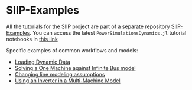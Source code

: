 # SIIP-Examples

All the tutorials for the SIIP project are part of a separate repository
[SIIP-Examples](https://github.com/NREL-SIIP/SIIPExamples.jl). You can access the latest
`PowerSimulationsDynamics.jl` tutorial notebooks in
[this link](https://github.com/NREL-SIIP/SIIPExamples.jl/blob/master/notebook/4_PowerSimulationsDynamics_examples)

Specific examples of common workflows and models:

- [Loading Dynamic Data](https://github.com/NREL-SIIP/SIIPExamples.jl/blob/master/notebook/2_PowerSystems_examples/loading_dynamic_systems_data.ipynb)
- [Solving a One Machine against Infinite Bus model](https://github.com/NREL-SIIP/SIIPExamples.jl/blob/master/notebook/4_PowerSimulationsDynamics_examples/01_omib.ipynb)
- [Changing line modeling assumptions](https://github.com/NREL-SIIP/SIIPExamples.jl/blob/master/notebook/4_PowerSimulationsDynamics_examples/02_line_dynamics.ipynb)
- [Using an Inverter in a Multi-Machine Model](https://github.com/NREL-SIIP/SIIPExamples.jl/blob/master/notebook/4_PowerSimulationsDynamics_examples/03_inverter_model.ipynb)
